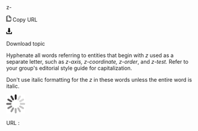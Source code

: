 # 

z-

![Copy URL](media/z/Copy.png)
Copy URL

![Download](media/z/Download.png)

Download topic

Hyphenate all words referring to entities that begin with *z* used as a separate letter, such as *z-axis, z-coordinate, z-order*, and *z-test.* Refer to your group's editorial style guide for capitalization.

Don't use italic formatting for the *z* in these words unless the entire word is italic.

![In progress](media/z/activity-large.gif)

URL :

